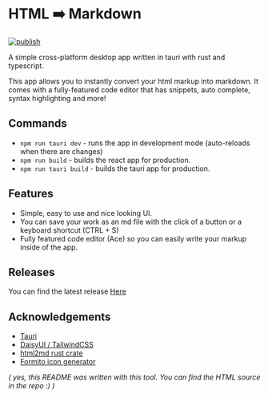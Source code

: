 HTML ➡️ Markdown
==========

[![publish](https://github.com/YussufSassi/html-to-markdown/actions/workflows/build-and-release.yml/badge.svg)](https://github.com/YussufSassi/html-to-markdown/actions/workflows/build-and-release.yml)

A simple cross-platform desktop app written in tauri with rust and typescript.

This app allows you to instantly convert your html markup into markdown. It comes with a fully-featured code editor that has snippets, auto complete, syntax highlighting and more!

Commands
----------

* `npm run tauri dev` - runs the app in development mode (auto-reloads when there are changes)
* `npm run build` - builds the react  app for production.
* `npm run tauri build` - builds the tauri app for production.

Features
----------

* Simple, easy to use and nice looking UI.
* You can save your work as an md file with the click of a button or a keyboard shortcut (CTRL + S)
* Fully featured code editor (Ace) so you can easily write your markup inside of the app.

 Releases
----------

You can find the latest release [Here](https://github.com/YussufSassi/html-to-markdown/releases/latest)

Acknowledgements
----------

* [Tauri](https://tauri.app)
* [DaisyUI / TailwindCSS](https://daisyui.com)
* [html2md rust crate](https://crates.io/crates/html2md)
* [Formito icon generator](https://formito.com/tools/favicon)

*( yes, this README was written with this tool. You can find the HTML source in the repo :) )*
